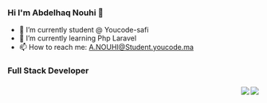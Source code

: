 ### Hi I'm Abdelhaq Nouhi 👋

<!--
**AbdelhaqNouhi/AbdelhaqNouhi** is a ✨ _special_ ✨ repository because its `README.md` (this file) appears on your GitHub profile.

Here are some ideas to get you started:

- 🔭 I’m currently student @ Youcode-safi
- 🌱 I’m currently learning Php Laravel
- 👯 I’m looking to collaborate on ...
- 🤔 I’m looking for help with ...
- 💬 Ask me about ...
- 📫 How to reach me: A.NOUHI@Student.youcode.ma
- 😄 Pronouns: ...
- ⚡ Fun fact: ...

-->

- 🔭 I’m currently student @ Youcode-safi
- 🌱 I’m currently learning Php Laravel
- 📫 How to reach me: A.NOUHI@Student.youcode.ma




<h3> Full Stack Developer <h3> 
<!-- <h3> 🤝🏻 &nbsp;Connect with Me </h3> -->



<a>
  <img align="right" src="https://github-readme-stats.vercel.app/api?username=AbdelhaqNouhi&show_icons=true&theme=gotham" />  
  <img align="right" src="https://github-readme-stats.vercel.app/api/top-langs/?username=AbdelhaqNouhi&layout=compact&theme=gotham" />
</a>

